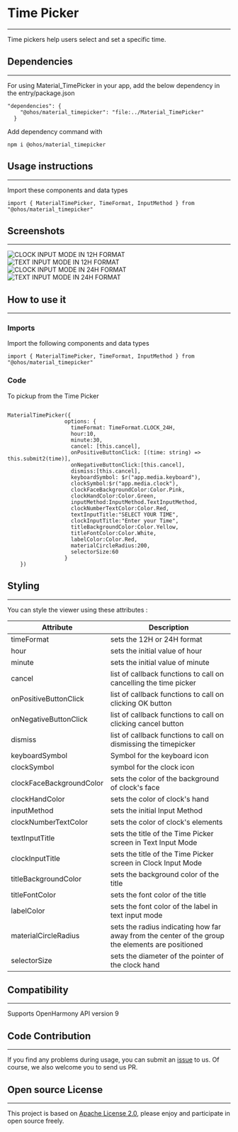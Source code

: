 # Time Picker
****
Time pickers help users select and set a specific time.
## Dependencies
****
For using Material_TimePicker in your app, add the below dependency in the entry/package.json  
```
"dependencies": {
    "@ohos/material_timepicker": "file:../Material_TimePicker"
  }
```
Add dependency command with
```
npm i @ohos/material_timepicker
```
## Usage instructions
****
Import these components and data types
```
import { MaterialTimePicker, TimeFormat, InputMethod } from "@ohos/material_timepicker"
```
## Screenshots
****
![CLOCK INPUT MODE IN 12H FORMAT](./Images/12H_CLOCKINPUTMODE.png) ![TEXT INPUT MODE IN 12H FORMAT](./Images/12H_TEXTINPUTMODE.png)
![CLOCK INPUT MODE IN 24H FORMAT](./Images/24H_CLOCKINPUTMODE.png) ![TEXT INPUT MODE IN 24H FORMAT](./Images/24H_TEXTINPUTMODE.png)

## How to use it
***
### Imports
Import the following components and data types
```
import { MaterialTimePicker, TimeFormat, InputMethod } from "@ohos/material_timepicker"
```
### Code
To pickup from the Time Picker
```

MaterialTimePicker({
                  options: {
                    timeFormat: TimeFormat.CLOCK_24H,
                    hour:10,
                    minute:30,
                    cancel: [this.cancel],
                    onPositiveButtonClick: [(time: string) => this.submit2(time)],
                    onNegativeButtonClick:[this.cancel],
                    dismiss:[this.cancel],
                    keyboardSymbol: $r("app.media.keyboard"),
                    clockSymbol:$r("app.media.clock"),
                    clockFaceBackgroundColor:Color.Pink,
                    clockHandColor:Color.Green,
                    inputMethod:InputMethod.TextInputMethod,
                    clockNumberTextColor:Color.Red,
                    textInputTitle:"SELECT YOUR TIME",
                    clockInputTitle:"Enter your Time",
                    titleBackgroundColor:Color.Yellow,
                    titleFontColor:Color.White,
                    labelColor:Color.Red,
                    materialCircleRadius:200,
                    selectorSize:60
                  }
    })
```

## Styling
****
You can style the viewer using these attributes :

| Attribute  | Description  |
| ------------ | ------------ |
| timeFormat | sets the 12H or 24H format   |
| hour | sets the initial value of hour   |
| minute | sets the initial value of minute   |
| cancel | list of callback functions to call on cancelling the time picker   |
| onPositiveButtonClick | list of callback functions to call on clicking OK button   |
| onNegativeButtonClick | list of callback functions to call on clicking cancel button   |
| dismiss | list of callback functions to call on dismissing the timepicker   |
| keyboardSymbol  | Symbol for the keyboard icon |
| clockSymbol  | symbol for the clock icon  |
| clockFaceBackgroundColor  | sets the color of the background of clock's face  |
| clockHandColor   |  sets the color of clock's hand |
| inputMethod | sets the initial Input Method   |
| clockNumberTextColor | sets the color of clock's elements  |
| textInputTitle | sets the title of the Time Picker screen in Text Input Mode   |
| clockInputTitle | sets the title of the Time Picker screen in Clock Input Mode   |
| titleBackgroundColor | sets the background color of the title  |
| titleFontColor | sets the font color of the title  |
| labelColor | sets the font color of the label in text input mode  |
| materialCircleRadius | sets the radius indicating how far away from the center of the group the elements are positioned  |
| selectorSize | sets the diameter of the pointer of the clock hand |

## Compatibility
****
Supports OpenHarmony API version 9
## Code Contribution
****
If you find any problems during usage, you can submit an [issue](https://github.com/Applib-OpenHarmony/MaterialTimePicker/issues) to us. Of course, we also welcome you to send us PR.
## Open source License
****
This project is based on [Apache License 2.0](./LICENSE), please enjoy and participate in open source freely.

